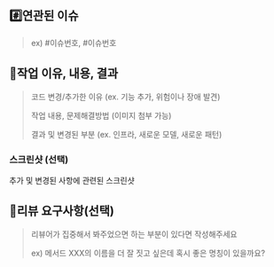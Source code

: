 ## #️⃣연관된 이슈

> ex) #이슈번호, #이슈번호

## 📝작업 이유, 내용, 결과

> 코드 변경/추가한 이유 (ex. 기능 추가, 위험이나 장애 발견)
> 
> 작업 내용, 문제해결방법 (이미지 첨부 가능)
> 
> 결과 및 변경된 부분 (ex. 인프라, 새로운 모델, 새로운 패턴)

### 스크린샷 (선택)
추가 및 변경된 사항에 관련된 스크린샷

## 💬리뷰 요구사항(선택)

> 리뷰어가 집중해서 봐주었으면 하는 부분이 있다면 작성해주세요
>
> ex) 메서드 XXX의 이름을 더 잘 짓고 싶은데 혹시 좋은 명칭이 있을까요?
